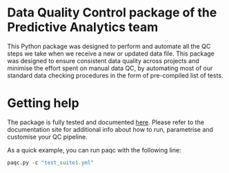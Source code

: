 # Data Quality Control package of the Predictive Analytics team

This Python package was designed to perform and automate all the QC 
steps we take when we receive a new or updated data file. 
This package was designed to ensure consistent data quality across 
projects and minimise the effort spent on manual data QC, by automating
 most of our standard data checking procedures in the form of 
 pre-compiled list of tests. 

# Getting help
The package is fully tested and documented [here](ref). Please refer to 
 the documentation site for additional info about how to run, parametrise
  and customise your QC pipeline.
 
As a quick example, you can run paqc with the following line:
 ```python
 paqc.py -c "test_suite1.yml"
 ```
